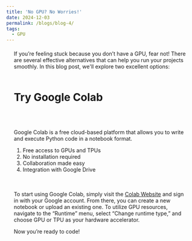 ```yaml
---
title: 'No GPU? No Worries!'
date: 2024-12-03
permalink: /blogs/blog-4/
tags:
  - GPU
---
```

<div style="margin-left: 20px; margin-right: 20px; margin-top: 20px;">
If you’re feeling stuck because you don’t have a GPU, fear not! There are several effective alternatives that can help you run your projects smoothly. In this blog post, we'll explore two excellent options:<br/><br/>

# Try Google Colab
<br/><br/>

Google Colab is a free cloud-based platform that allows you to write and execute Python code in a notebook format.
1. Free access to GPUs and TPUs
2. No installation required
3. Collaboration made easy
4. Integration with Google Drive

<br/><br/>
To start using Google Colab, simply visit the [Colab Website](https://colab.research.google.com/) and sign in with your Google account. From there, you can create a new notebook or upload an existing one. To utilize GPU resources, navigate to the “Runtime” menu, select “Change runtime type,” and choose GPU or TPU as your hardware accelerator. 

Now you’re ready to code!




</div>
